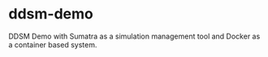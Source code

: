 # ddsm-demo
DDSM Demo with Sumatra as a simulation management tool and Docker as a container based system.
